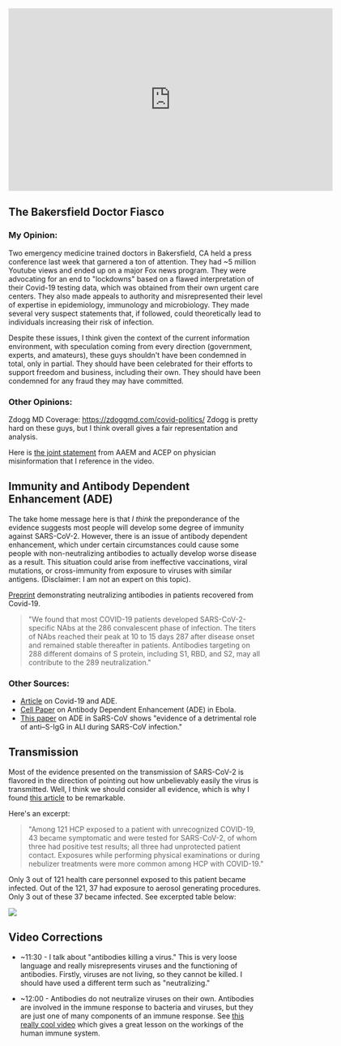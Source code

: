 <!-- sars-2-bakersfield-immunity-transmission.md -->

<iframe src="https://player.vimeo.com/video/414340138" width="640" height="360" frameborder="0" allow="autoplay; fullscreen" allowfullscreen></iframe>

The Bakersfield Doctor Fiasco
---

### My Opinion:
Two emergency medicine trained doctors in Bakersfield, CA held a press conference last week that garnered a ton of attention. They had ~5 million Youtube views and ended up on a major Fox news program. They were advocating for an end to "lockdowns" based on a flawed interpretation of their Covid-19 testing data, which was obtained from their own urgent care centers. They also made appeals to authority and misrepresented their level of expertise in epidemiology, immunology and microbiology. They made several very suspect statements that, if followed, could theoretically lead to individuals increasing their risk of infection.

Despite these issues, I think given the context of the current information environment, with speculation coming from every direction (government, experts, and amateurs), these guys shouldn't have been condemned in total, only in partial. They should have been celebrated for their efforts to support freedom and business, including their own. They should have been condemned for any fraud they may have committed.

### Other Opinions:
Zdogg MD Coverage: https://zdoggmd.com/covid-politics/
Zdogg is pretty hard on these guys, but I think overall gives a fair representation and analysis.

Here is [the joint statement](https://www.acep.org/corona/COVID-19/covid-19-articles/acep-aaem-joint-statement-on-physician-misinformation/) from AAEM and ACEP on physician misinformation that I reference in the video.

Immunity and Antibody Dependent Enhancement (ADE)
---

The take home message here is that *I think* the preponderance of the evidence suggests most people will develop some degree of immunity against SARS-CoV-2. However, there is an issue of antibody dependent enhancement, which under certain circumstances could cause some people with non-neutralizing antibodies to actually develop worse disease as a result. This situation could arise from ineffective vaccinations, viral mutations, or cross-immunity from exposure to viruses with similar antigens. (Disclaimer: I am not an expert on this topic).

[Preprint](https://www.medrxiv.org/content/10.1101/2020.03.30.20047365v2) demonstrating neutralizing antibodies in patients recovered from Covid-19.

> "We found that most COVID-19 patients developed SARS-CoV-2-specific NAbs at the
286 convalescent phase of infection. The titers of NAbs reached their peak at 10 to 15 days
287 after disease onset and remained stable thereafter in patients. Antibodies targeting on
288 different domains of S protein, including S1, RBD, and S2, may all contribute to the
289 neutralization."

### Other Sources:
- [Article](https://www.sciencedirect.com/science/article/pii/S1286457920300344) on Covid-19 and ADE.
- [Cell Paper](https://www.cell.com/cell-reports/pdfExtended/S2211-1247(18)31125-2) on Antibody Dependent Enhancement (ADE) in Ebola.
- [This paper](https://www.ncbi.nlm.nih.gov/pmc/articles/PMC6478436/) on ADE in SaRS-CoV shows "evidence of a detrimental role of anti–S-IgG in ALI during SARS-CoV infection."

Transmission
---

Most of the evidence presented on the transmission of SARS-CoV-2 is flavored in the direction of pointing out how unbelievably easily the virus is transmitted. Well, I think we should consider all evidence, which is why I found [this article](https://www.cdc.gov/mmwr/volumes/69/wr/mm6915e5.htm) to be remarkable.

Here's an excerpt:
> "Among 121 HCP exposed to a patient with unrecognized COVID-19, 43 became symptomatic and were tested for SARS-CoV-2, of whom three had positive test results; all three had unprotected patient contact. Exposures while performing physical examinations or during nebulizer treatments were more common among HCP with COVID-19."

Only 3 out of 121 health care personnel exposed to this patient became infected. Out of the 121, 37 had exposure to aerosol generating procedures. Only 3 out of these 37 became infected. See excerpted table below:

![](https://kornweiss-medical-llc.github.io/articles/images/agp-hcp-exposure.png)

Video Corrections
---

- ~11:30 - I talk about "antibodies killing a virus." This is very loose language and really misrepresents viruses and the functioning of antibodies. Firstly, viruses are not living, so they cannot be killed. I should have used a different term such as "neutralizing." 

- ~12:00 - Antibodies do not neutralize viruses on their own. Antibodies are involved in the immune response to bacteria and viruses, but they are just one of many components of an immune response. See [this really cool video](https://twitter.com/stevenkornweiss/status/1250131886065754112?s=20) which gives a great lesson on the workings of the human immune system.